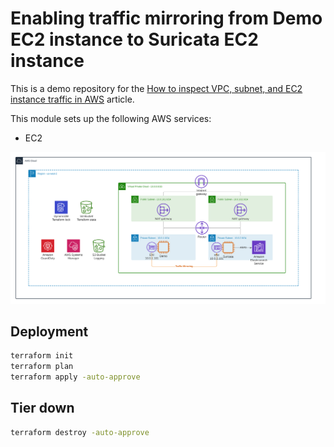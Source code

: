 # Enabling traffic mirroring from Demo EC2 instance to Suricata EC2 instance 

This is a demo repository for the [How to inspect VPC, subnet, and EC2 instance traffic in AWS](https://hands-on.cloud/how-to-inspect-vpc-subnet-and-ec2-instance-traffic-in-aws/) article.

This module sets up the following AWS services:

* EC2

![Base infrastructure](img/Traffic-Mirroring.png)

## Deployment

```sh
terraform init
terraform plan
terraform apply -auto-approve
```

## Tier down

```sh
terraform destroy -auto-approve
```
